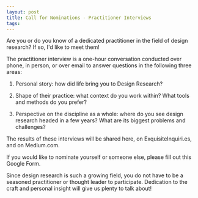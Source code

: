 ```yaml
---
layout: post
title: Call for Nominations - Practitioner Interviews
tags:
---
```


Are you or do you know of a dedicated practitioner in the field of design research? If so, I'd like to meet them!

The practitioner interview is a one-hour conversation conducted over phone, in person, or over email to answer questions in the following three areas:

1. Personal story: how did life bring you to Design Research?

2. Shape of their practice: what context do you work within? What tools and methods do you prefer?

3. Perspective on the discipline as a whole: where do you see design research headed in a few years? What are its biggest problems and challenges?

The results of these interviews will be shared here, on ExquisiteInquiri.es, and on Medium.com.

If you would like to nominate yourself or someone else, please fill out this Google Form.

Since design research is such a growing field, you do not have to be a seasoned practitioner or thought leader to participate. Dedication to the craft and personal insight will give us plenty to talk about!